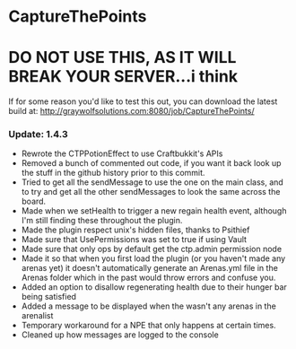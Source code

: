 CaptureThePoints
==========

# DO NOT USE THIS, AS IT WILL BREAK YOUR SERVER...i think

If for some reason you'd like to test this out, you can download the latest build at: http://graywolfsolutions.com:8080/job/CaptureThePoints/

### Update: 1.4.3 ###
* Rewrote the CTPPotionEffect to use Craftbukkit's APIs
* Removed a bunch of commented out code, if you want it back look up the stuff in the github history prior to this commit.
* Tried to get all the sendMessage to use the one on the main class, and to try and get all the other sendMessages to look the same across the board.
* Made when we setHealth to trigger a new regain health event, although I'm still finding these throughout the plugin.
* Made the plugin respect unix's hidden files, thanks to Psithief
* Made sure that UsePermissions was set to true if using Vault
* Made sure that only ops by default get the ctp.admin permission node
* Made it so that when you first load the plugin (or you haven't made any arenas yet) it doesn't automatically generate an Arenas.yml file in the Arenas folder which in the past would throw errors and confuse you.
* Added an option to disallow regenerating health due to their hunger bar being satisfied
* Added a message to be displayed when the wasn't any arenas in the arenalist
* Temporary workaround for a NPE that only happens at certain times.
* Cleaned up how messages are logged to the console